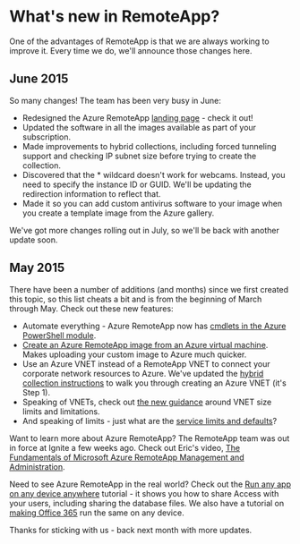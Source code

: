 
<properties 
    pageTitle="What's new in Azure RemoteApp?"
    description="Learn about changes and improvements made to Azure RemoteApp" 
    services="remoteapp" 
    solutions="" documentationCenter="" 
    authors="lizap" 
    manager="mbaldwin" />

<tags 
    ms.service="remoteapp" 
    ms.workload="compute" 
    ms.tgt_pltfrm="na" 
    ms.devlang="na" 
    ms.topic="article" 
    ms.date="06/30/2015" 
    ms.author="elizapo" />



# What's new in RemoteApp?

One of the advantages of RemoteApp is that we are always working to improve it. Every time we do, we'll announce those changes here.


## June 2015

So many changes! The team has been very busy in June:

- Redesigned the Azure RemoteApp [landing page](https://www.remoteapp.windowsazure.com/) - check it out! 
- Updated the software in all the images available as part of your subscription.
- Made improvements to hybrid collections, including forced tunneling support and checking IP subnet size before trying to create the collection.
- Discovered that the * wildcard doesn't work for webcams. Instead, you need to specify the instance ID or GUID. We'll be updating the redirection information to reflect that.
- Made it so you can add custom antivirus software to your image when you create a template image from the Azure gallery.

We've got more changes rolling out in July, so we'll be back with another update soon.

## May 2015

There have been a number of additions (and months) since we first created this topic, so this list cheats a bit and is from the beginning of March through May. Check out these new features:

- Automate everything - Azure RemoteApp now has [cmdlets in the Azure PowerShell module](remoteapp-tutorial-arawithpowershell.md). 
- [Create an Azure RemoteApp image from an Azure virtual machine](remoteapp-image-on-azurevm.md). Makes uploading your custom image to Azure much quicker.
- Use an Azure VNET instead of a RemoteApp VNET to connect your corporate network resources to Azure. We've updated the [hybrid collection instructions](remoteapp-create-hybrid-deployment.md) to walk you through creating an Azure VNET (it's Step 1).
- Speaking of VNETs, check out [the new guidance](remoteapp-vnetsizing.md) around VNET size limits and limitations.
- And speaking of limits - just what are the [service limits and defaults](remoteapp-servicelimits.md)?

Want to learn more about Azure RemoteApp? The RemoteApp team was out in force at Ignite a few weeks ago. Check out Eric's video, [The Fundamentals of Microsoft Azure RemoteApp Management and Administration](http://channel9.msdn.com/Events/Ignite/2015/BRK3868).

Need to see Azure RemoteApp in the real world? Check out the [Run any app on any device anywhere](remoteapp-anyapp.md) tutorial - it shows you how to share Access with your users, including sharing the database files. We also have a tutorial on [making Office 365](remoteapp-tutorial-o365anywhere.md) run the same on any device.

Thanks for sticking with us - back next month with more updates. 